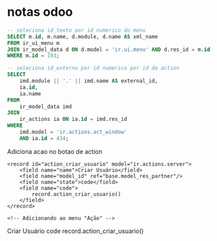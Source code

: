 # notas odoo


```sql
-- seleciona id_texto por id numerico do menu
SELECT m.id, m.name, d.module, d.name AS xml_name
FROM ir_ui_menu m
JOIN ir_model_data d ON d.model = 'ir.ui.menu' AND d.res_id = m.id
WHERE m.id = 193;
```

```sql
-- seleciona id_externo por id numerico por id da action
SELECT
    imd.module || '.' || imd.name AS external_id,
    ia.id,
    ia.name
FROM
    ir_model_data imd
JOIN
    ir_actions ia ON ia.id = imd.res_id
WHERE
    imd.model = 'ir.actions.act_window'
    AND ia.id = 434;
```

Adiciona acao no botao de action


    <record id="action_criar_usuario" model="ir.actions.server">
        <field name="name">Criar Usuário</field>
        <field name="model_id" ref="base.model_res_partner"/>
        <field name="state">code</field>
        <field name="code">
            record.action_criar_usuario()
        </field>
    </record>

    <!-- Adicionando ao menu "Ação" -->
   <record id="action_criar_usuario_ir" model="ir.actions.server">
    <field name="name">Criar Usuário</field>
    <field name="model_id" ref="base.model_res_partner"/>
    <field name="state">code</field>
    <field name="code">
        record.action_criar_usuario()
    </field>
    <field name="binding_model_id" ref="base.model_res_partner"/>
</record>

